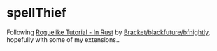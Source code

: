 # spellThief
Following [Roguelike Tutorial - In Rust](https://bfnightly.bracketproductions.com/chapter_0.html) by [Bracket/blackfuture/bfnightly](https://www.patreon.com/blackfuture), hopefully with some of my extensions.. 

